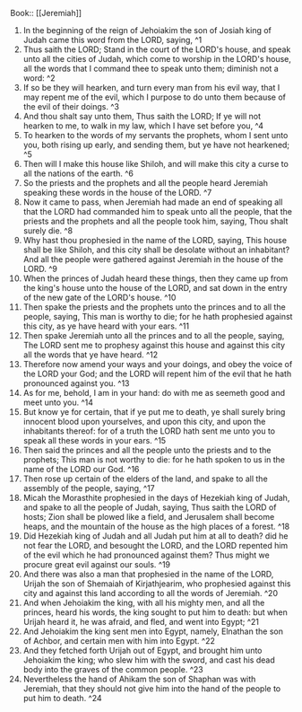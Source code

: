  Book:: [[Jeremiah]]
 1. In the beginning of the reign of Jehoiakim the son of Josiah king of Judah came this word from the LORD, saying, ^1
 2. Thus saith the LORD; Stand in the court of the LORD's house, and speak unto all the cities of Judah, which come to worship in the LORD's house, all the words that I command thee to speak unto them; diminish not a word: ^2
 3. If so be they will hearken, and turn every man from his evil way, that I may repent me of the evil, which I purpose to do unto them because of the evil of their doings. ^3
 4. And thou shalt say unto them, Thus saith the LORD; If ye will not hearken to me, to walk in my law, which I have set before you, ^4
 5. To hearken to the words of my servants the prophets, whom I sent unto you, both rising up early, and sending them, but ye have not hearkened; ^5
 6. Then will I make this house like Shiloh, and will make this city a curse to all the nations of the earth. ^6
 7. So the priests and the prophets and all the people heard Jeremiah speaking these words in the house of the LORD. ^7
 8. Now it came to pass, when Jeremiah had made an end of speaking all that the LORD had commanded him to speak unto all the people, that the priests and the prophets and all the people took him, saying, Thou shalt surely die. ^8
 9. Why hast thou prophesied in the name of the LORD, saying, This house shall be like Shiloh, and this city shall be desolate without an inhabitant? And all the people were gathered against Jeremiah in the house of the LORD. ^9
 10. When the princes of Judah heard these things, then they came up from the king's house unto the house of the LORD, and sat down in the entry of the new gate of the LORD's house. ^10
 11. Then spake the priests and the prophets unto the princes and to all the people, saying, This man is worthy to die; for he hath prophesied against this city, as ye have heard with your ears. ^11
 12. Then spake Jeremiah unto all the princes and to all the people, saying, The LORD sent me to prophesy against this house and against this city all the words that ye have heard. ^12
 13. Therefore now amend your ways and your doings, and obey the voice of the LORD your God; and the LORD will repent him of the evil that he hath pronounced against you. ^13
 14. As for me, behold, I am in your hand: do with me as seemeth good and meet unto you. ^14
 15. But know ye for certain, that if ye put me to death, ye shall surely bring innocent blood upon yourselves, and upon this city, and upon the inhabitants thereof: for of a truth the LORD hath sent me unto you to speak all these words in your ears. ^15
 16. Then said the princes and all the people unto the priests and to the prophets; This man is not worthy to die: for he hath spoken to us in the name of the LORD our God. ^16
 17. Then rose up certain of the elders of the land, and spake to all the assembly of the people, saying, ^17
 18. Micah the Morasthite prophesied in the days of Hezekiah king of Judah, and spake to all the people of Judah, saying, Thus saith the LORD of hosts; Zion shall be plowed like a field, and Jerusalem shall become heaps, and the mountain of the house as the high places of a forest. ^18
 19. Did Hezekiah king of Judah and all Judah put him at all to death? did he not fear the LORD, and besought the LORD, and the LORD repented him of the evil which he had pronounced against them? Thus might we procure great evil against our souls. ^19
 20. And there was also a man that prophesied in the name of the LORD, Urijah the son of Shemaiah of Kirjathjearim, who prophesied against this city and against this land according to all the words of Jeremiah. ^20
 21. And when Jehoiakim the king, with all his mighty men, and all the princes, heard his words, the king sought to put him to death: but when Urijah heard it, he was afraid, and fled, and went into Egypt; ^21
 22. And Jehoiakim the king sent men into Egypt, namely, Elnathan the son of Achbor, and certain men with him into Egypt. ^22
 23. And they fetched forth Urijah out of Egypt, and brought him unto Jehoiakim the king; who slew him with the sword, and cast his dead body into the graves of the common people. ^23
 24. Nevertheless the hand of Ahikam the son of Shaphan was with Jeremiah, that they should not give him into the hand of the people to put him to death. ^24
